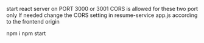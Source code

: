 start react server on PORT 3000 or 3001
CORS is allowed for these two port only
If needed change the CORS setting in resume-service app.js according to the frontend origin

npm i
npm start
